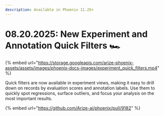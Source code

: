 ```yaml
---
description: Available in Phoenix 11.25+
---
```


# 08.20.2025: New Experiment and Annotation Quick Filters 🏎️

{% embed url="https://storage.googleapis.com/arize-phoenix-assets/assets/images/phoenix-docs-images/experiment_quick_filters.mp4" %}

Quick filters are now available in experiment views, making it easy to drill down on records by evaluation scores and annotation labels. Use them to quickly spot regressions, surface outliers, and focus your analysis on the most important results.

{% embed url="https://github.com/Arize-ai/phoenix/pull/9182" %}
